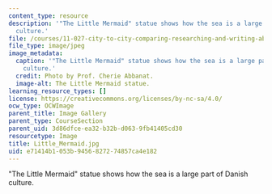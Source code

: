 ```yaml
---
content_type: resource
description: '"The Little Mermaid" statue shows how the sea is a large part of Danish
  culture.'
file: /courses/11-027-city-to-city-comparing-researching-and-writing-about-cities-spring-2006/e71414b1053b9456827274857ca4e182_Little_Mermaid.jpg
file_type: image/jpeg
image_metadata:
  caption: '"The Little Mermaid" statue shows how the sea is a large part of Danish
    culture.'
  credit: Photo by Prof. Cherie Abbanat.
  image-alt: The Little Mermaid statue.
learning_resource_types: []
license: https://creativecommons.org/licenses/by-nc-sa/4.0/
ocw_type: OCWImage
parent_title: Image Gallery
parent_type: CourseSection
parent_uid: 3d86dfce-ea32-b32b-d063-9fb41405cd30
resourcetype: Image
title: Little_Mermaid.jpg
uid: e71414b1-053b-9456-8272-74857ca4e182
---
```

"The Little Mermaid" statue shows how the sea is a large part of Danish culture.
